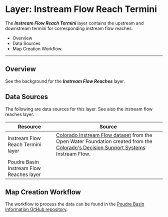 # Layer: Instream Flow Reach Termini 

The ***Instream Flow Reach Termini*** layer contains the upstream and downstream
termini for corresponding instream flow reaches.

* Overview
* Data Sources
* Map Creation Workflow

---

## Overview

See the background for the ***Instream Flow Reaches*** layer.

## Data Sources

The following are data sources for this layer.
See also the instream flow reaches layer.

| **Resource** | **Source** |
| -- | -- |
| Instream Flow Reach Termini layer | [Colorado Instream Flow dataset](https://data.openwaterfoundation.org/state/co/cwcb/instream-flow/) from the Open Water Foundation created from the [Colorado's Decision Support Systems](https://www.colorado.gov/pacific/cdss/gis-data-category) Instream Flow. |
| Poudre Basin Instream Flow Reaches layer |

## Map Creation Workflow

The workflow to process the data can be found in the
[Poudre Basin Information GitHub repository](https://github.com/OpenWaterFoundation/owf-infomapper-poudre/tree/master/workflow/BasinEntities/Environment-InstreamFlowReaches).
